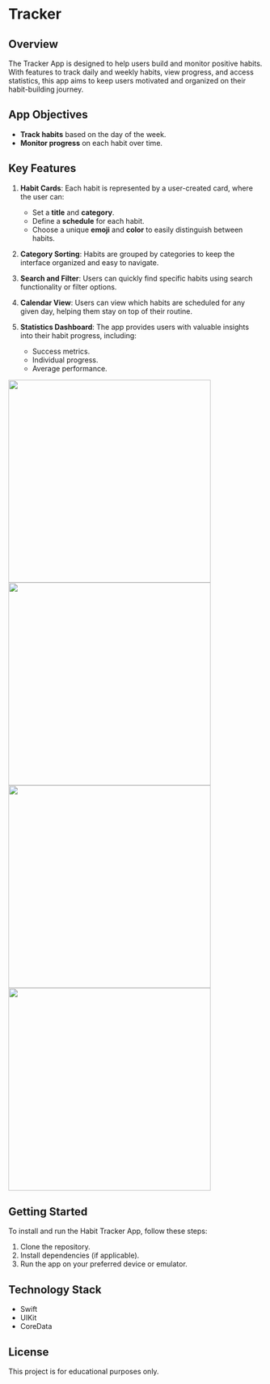 # Tracker

## Overview
The Tracker App is designed to help users build and monitor positive habits. With features to track daily and weekly habits, view progress, and access statistics, this app aims to keep users motivated and organized on their habit-building journey.

## App Objectives
- **Track habits** based on the day of the week.
- **Monitor progress** on each habit over time.

## Key Features
1. **Habit Cards**: Each habit is represented by a user-created card, where the user can:
   - Set a **title** and **category**.
   - Define a **schedule** for each habit.
   - Choose a unique **emoji** and **color** to easily distinguish between habits.

2. **Category Sorting**: Habits are grouped by categories to keep the interface organized and easy to navigate.

3. **Search and Filter**: Users can quickly find specific habits using search functionality or filter options.

4. **Calendar View**: Users can view which habits are scheduled for any given day, helping them stay on top of their routine.

5. **Statistics Dashboard**: The app provides users with valuable insights into their habit progress, including:
   - Success metrics.
   - Individual progress.
   - Average performance.

<img src="https://github.com/user-attachments/assets/f32405cb-7ccb-4cd4-b41f-36fb3226430e" height="400" />
<img src="https://github.com/user-attachments/assets/c6e16195-8234-4301-9278-44251fb8c34c" height="400" />
<img src="https://github.com/user-attachments/assets/8df77da6-02f5-4abc-a6ae-12dc6c4d278b" height="400" />
<img src="https://github.com/user-attachments/assets/2db0bdbd-ab94-457b-902c-e8073768d868" height="400" />

## Getting Started
To install and run the Habit Tracker App, follow these steps:
1. Clone the repository.
2. Install dependencies (if applicable).
3. Run the app on your preferred device or emulator.

## Technology Stack
- Swift
- UIKit
- CoreData

## License
This project is for educational purposes only.
